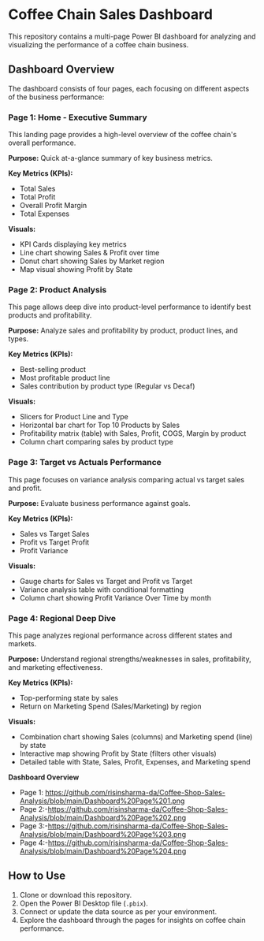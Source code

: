 # Coffee Chain Sales Dashboard

This repository contains a multi-page Power BI dashboard for analyzing and visualizing the performance of a coffee chain business.

## Dashboard Overview

The dashboard consists of four pages, each focusing on different aspects of the business performance:

### Page 1: Home - Executive Summary
This landing page provides a high-level overview of the coffee chain's overall performance.

**Purpose:** Quick at-a-glance summary of key business metrics.

**Key Metrics (KPIs):**
- Total Sales
- Total Profit
- Overall Profit Margin
- Total Expenses

**Visuals:**
- KPI Cards displaying key metrics
- Line chart showing Sales & Profit over time
- Donut chart showing Sales by Market region
- Map visual showing Profit by State

### Page 2: Product Analysis
This page allows deep dive into product-level performance to identify best products and profitability.

**Purpose:** Analyze sales and profitability by product, product lines, and types.

**Key Metrics (KPIs):**
- Best-selling product
- Most profitable product line
- Sales contribution by product type (Regular vs Decaf)

**Visuals:**
- Slicers for Product Line and Type
- Horizontal bar chart for Top 10 Products by Sales
- Profitability matrix (table) with Sales, Profit, COGS, Margin by product
- Column chart comparing sales by product type

### Page 3: Target vs Actuals Performance
This page focuses on variance analysis comparing actual vs target sales and profit.

**Purpose:** Evaluate business performance against goals.

**Key Metrics (KPIs):**
- Sales vs Target Sales
- Profit vs Target Profit
- Profit Variance

**Visuals:**
- Gauge charts for Sales vs Target and Profit vs Target
- Variance analysis table with conditional formatting
- Column chart showing Profit Variance Over Time by month

### Page 4: Regional Deep Dive
This page analyzes regional performance across different states and markets.

**Purpose:** Understand regional strengths/weaknesses in sales, profitability, and marketing effectiveness.

**Key Metrics (KPIs):**
- Top-performing state by sales
- Return on Marketing Spend (Sales/Marketing) by region

**Visuals:**
- Combination chart showing Sales (columns) and Marketing spend (line) by state
- Interactive map showing Profit by State (filters other visuals)
- Detailed table with State, Sales, Profit, Expenses, and Marketing spend

**Dashboard Overview**
- Page 1: https://github.com/risinsharma-da/Coffee-Shop-Sales-Analysis/blob/main/Dashboard%20Page%201.png
- Page 2:-https://github.com/risinsharma-da/Coffee-Shop-Sales-Analysis/blob/main/Dashboard%20Page%202.png
- Page 3:-https://github.com/risinsharma-da/Coffee-Shop-Sales-Analysis/blob/main/Dashboard%20Page%203.png
- Page 4:-https://github.com/risinsharma-da/Coffee-Shop-Sales-Analysis/blob/main/Dashboard%20Page%204.png

## How to Use

1. Clone or download this repository.
2. Open the Power BI Desktop file (`.pbix`).
3. Connect or update the data source as per your environment.
4. Explore the dashboard through the pages for insights on coffee chain performance.


